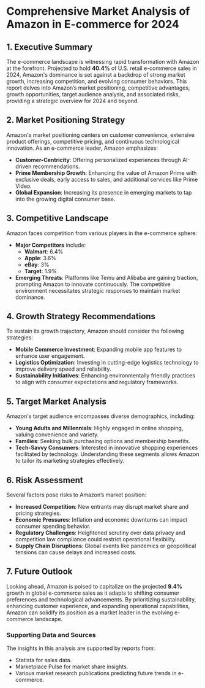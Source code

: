 # Comprehensive Market Analysis of Amazon in E-commerce for 2024

## 1. Executive Summary
The e-commerce landscape is witnessing rapid transformation with Amazon at the forefront. Projected to hold **40.4%** of U.S. retail e-commerce sales in 2024, Amazon's dominance is set against a backdrop of strong market growth, increasing competition, and evolving consumer behaviors. This report delves into Amazon’s market positioning, competitive advantages, growth opportunities, target audience analysis, and associated risks, providing a strategic overview for 2024 and beyond.

## 2. Market Positioning Strategy
Amazon's market positioning centers on customer convenience, extensive product offerings, competitive pricing, and continuous technological innovation. As an e-commerce leader, Amazon emphasizes:
- **Customer-Centricity**: Offering personalized experiences through AI-driven recommendations.
- **Prime Membership Growth**: Enhancing the value of Amazon Prime with exclusive deals, early access to sales, and additional services like Prime Video.
- **Global Expansion**: Increasing its presence in emerging markets to tap into the growing digital consumer base.

## 3. Competitive Landscape
Amazon faces competition from various players in the e-commerce sphere:
- **Major Competitors** include:
  - **Walmart**: 6.4%
  - **Apple**: 3.6%
  - **eBay**: 3%
  - **Target**: 1.9%
- **Emerging Threats**: Platforms like Temu and Alibaba are gaining traction, prompting Amazon to innovate continuously. The competitive environment necessitates strategic responses to maintain market dominance.

## 4. Growth Strategy Recommendations
To sustain its growth trajectory, Amazon should consider the following strategies:
- **Mobile Commerce Investment**: Expanding mobile app features to enhance user engagement.
- **Logistics Optimization**: Investing in cutting-edge logistics technology to improve delivery speed and reliability.
- **Sustainability Initiatives**: Enhancing environmentally friendly practices to align with consumer expectations and regulatory frameworks.

## 5. Target Market Analysis
Amazon's target audience encompasses diverse demographics, including:
- **Young Adults and Millennials**: Highly engaged in online shopping, valuing convenience and variety.
- **Families**: Seeking bulk purchasing options and membership benefits.
- **Tech-Savvy Consumers**: Interested in innovative shopping experiences facilitated by technology.
Understanding these segments allows Amazon to tailor its marketing strategies effectively.

## 6. Risk Assessment
Several factors pose risks to Amazon’s market position:
- **Increased Competition**: New entrants may disrupt market share and pricing strategies.
- **Economic Pressures**: Inflation and economic downturns can impact consumer spending behavior.
- **Regulatory Challenges**: Heightened scrutiny over data privacy and competition law compliance could restrict operational flexibility.
- **Supply Chain Disruptions**: Global events like pandemics or geopolitical tensions can cause delays and increased costs.

## 7. Future Outlook
Looking ahead, Amazon is poised to capitalize on the projected **9.4%** growth in global e-commerce sales as it adapts to shifting consumer preferences and technological advancements. By prioritizing sustainability, enhancing customer experience, and expanding operational capabilities, Amazon can solidify its position as a market leader in the evolving e-commerce landscape.

### Supporting Data and Sources
The insights in this analysis are supported by reports from:
- Statista for sales data.
- Marketplace Pulse for market share insights.
- Various market research publications predicting future trends in e-commerce.